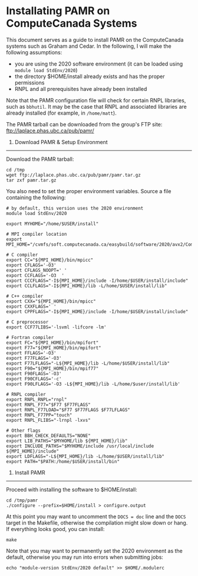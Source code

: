 Installating PAMR on ComputeCanada Systems
==========================================

This document serves as a guide to install PAMR on the ComputeCanada systems such as Graham and Cedar. In the following, I will make the following assumptions:
* you are using the 2020 software environment (it can be loaded using `module load StdEnv/2020`)
* the directory $HOME/install already exists and has the proper permissions
* RNPL and all prerequisites have already been installed

Note that the PAMR configuration file will check for certain RNPL libraries, such as `bbhutil`. It may be the case that RNPL and associated libraries are already installed (for example, in `/home/matt`).

The PAMR tarball can be downloaded from the group's FTP site: ftp://laplace.phas.ubc.ca/pub/pamr/

1. Download PAMR & Setup Environment
------------------------------------

Download the PAMR tarball:
```
cd /tmp
wget ftp://laplace.phas.ubc.ca/pub/pamr/pamr.tar.gz
tar zxf pamr.tar.gz
```

You also need to set the proper environment variables. Source a file containing the following:

```
# by default, this version uses the 2020 environment
module load StdEnv/2020

export MYHOME="/home/$USER/install"

# MPI compiler location
export MPI_HOME="/cvmfs/soft.computecanada.ca/easybuild/software/2020/avx2/Compiler/intel2020/openmpi/4.0.3"

# C compiler
export CC="${MPI_HOME}/bin/mpicc"
export CFLAGS='-O3'
export CFLAGS_NOOPT=' '
export CCFLAGS='-O3  '
export CCCFLAGS="-I${MPI_HOME}/include -I/home/$USER/install/include"
export CCLFLAGS="-I${MPI_HOME}/lib -L/home/$USER/install/lib"

# C++ compiler
export CXX="${MPI_HOME}/bin/mpicc"
export CXXFLAGS=' '
export CPPFLAGS="-I${MPI_HOME}/include -I/home/$USER/install/include"

# C preprocessor
export CCF77LIBS='-lsvml -lifcore -lm'

# Fortran compiler
export FC="${MPI_HOME}/bin/mpifort"
export F77="${MPI_HOME}/bin/mpifort"
export FFLAGS='-O3'
export F77FLAGS='-O3'
export F77LFLAGS="-L${MPI_HOME}/lib -L/home/$USER/install/lib"
export F90="${MPI_HOME}/bin/mpif77"
export F90FLAGS='-O3'
export F90CFLAGS='-c'
export F90LFLAGS='-O3 -L${MPI_HOME}/lib -L/home/$user/install/lib'

# RNPL compiler
export RNPL_RNPL="rnpl"
export RNPL_F77="$F77 $F77FLAGS"
export RNPL_F77LOAD="$F77 $F77FLAGS $F77LFLAGS"
export RNPL_F77PP="touch"
export RNPL_FLIBS="-lrnpl -lxvs"

# Other flags
export BBH_CHECK_DEFAULTS="NONE"
export LIB_PATHS="$MYHOME/lib ${MPI_HOME}/lib"
export INCLUDE_PATHS="$MYHOME/include /usr/local/include ${MPI_HOME}/include"
export LDFLAGS="-L${MPI_HOME}/lib -L/home/$USER/install/lib"
export PATH="$PATH:/home/$USER/install/bin"
```	

1. Install PAMR
---------------

Proceed with installing the software to $HOME/install:
```
cd /tmp/pamr
./configure --prefix=$HOME/install > configure.output
```  

At this point you may want to uncomment the `DOCS = doc` line and the `DOCS` target in the Makefile, otherwise the compilation might slow down or hang. If everything looks good, you can install:
```
make
```	

Note that you may want to permanently set the 2020 environment as the default, otherwise you may run into errors when submitting jobs:
```
echo "module-version StdEnv/2020 default" >> $HOME/.modulerc
``` 
